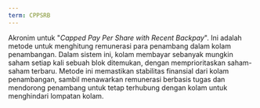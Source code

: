 ```yaml
---
term: CPPSRB
---
```


Akronim untuk "*Capped Pay Per Share with Recent Backpay*". Ini adalah metode untuk menghitung remunerasi para penambang dalam kolam penambangan. Dalam sistem ini, kolam membayar sebanyak mungkin saham setiap kali sebuah blok ditemukan, dengan memprioritaskan saham-saham terbaru. Metode ini memastikan stabilitas finansial dari kolam penambangan, sambil menawarkan remunerasi berbasis tugas dan mendorong penambang untuk tetap terhubung dengan kolam untuk menghindari lompatan kolam.